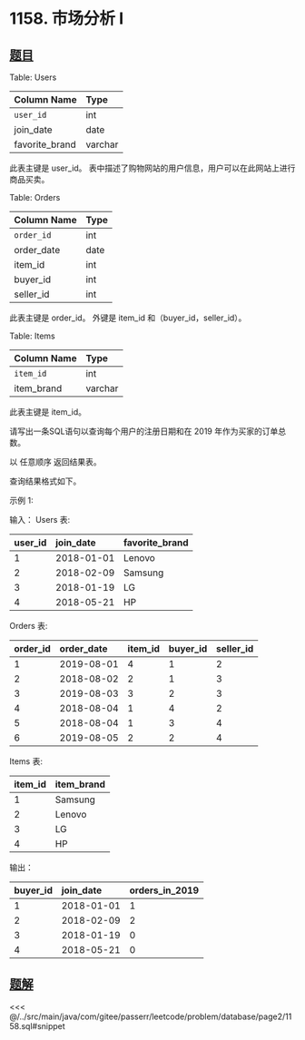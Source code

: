 # 1158. 市场分析 I
## [题目](https://leetcode-cn.co/problems/market-analysis-i/)

Table: Users

| Column Name    | Type    |
|:---------------|:--------|
| `user_id`      | int     |
| join_date      | date    |
| favorite_brand | varchar |

此表主键是 user_id。
表中描述了购物网站的用户信息，用户可以在此网站上进行商品买卖。


Table: Orders

| Column Name | Type |
|:------------|:-----|
| `order_id`  | int  |
| order_date  | date |
| item_id     | int  |
| buyer_id    | int  |
| seller_id   | int  |

此表主键是 order_id。
外键是 item_id 和（buyer_id，seller_id）。


Table: Items

| Column Name | Type    |
|:------------|:--------|
| `item_id`   | int     |
| item_brand  | varchar |

此表主键是 item_id。


请写出一条SQL语句以查询每个用户的注册日期和在 2019 年作为买家的订单总数。

以 任意顺序 返回结果表。

查询结果格式如下。



示例 1:

输入：
Users 表:

| user_id | join_date  | favorite_brand |
|:--------|:-----------|:---------------|
| 1       | 2018-01-01 | Lenovo         |
| 2       | 2018-02-09 | Samsung        |
| 3       | 2018-01-19 | LG             |
| 4       | 2018-05-21 | HP             |

Orders 表:

| order_id | order_date | item_id | buyer_id | seller_id |
|:---------|:-----------|:--------|:---------|:----------|
| 1        | 2019-08-01 | 4       | 1        | 2         |
| 2        | 2018-08-02 | 2       | 1        | 3         |
| 3        | 2019-08-03 | 3       | 2        | 3         |
| 4        | 2018-08-04 | 1       | 4        | 2         |
| 5        | 2018-08-04 | 1       | 3        | 4         |
| 6        | 2019-08-05 | 2       | 2        | 4         |

Items 表:

| item_id | item_brand |
|:--------|:-----------|
| 1       | Samsung    |
| 2       | Lenovo     |
| 3       | LG         |
| 4       | HP         |

输出：

| buyer_id | join_date  | orders_in_2019 |
|:---------|:-----------|:---------------|
| 1        | 2018-01-01 | 1              |
| 2        | 2018-02-09 | 2              |
| 3        | 2018-01-19 | 0              |
| 4        | 2018-05-21 | 0              |

## [题解](https://github.com/PasseRR/JavaLeetCode/blob/master/src/main/java/com/gitee/passerr/leetcode/problem/database/page2/1158.sql)

<<< @/../src/main/java/com/gitee/passerr/leetcode/problem/database/page2/1158.sql#snippet
